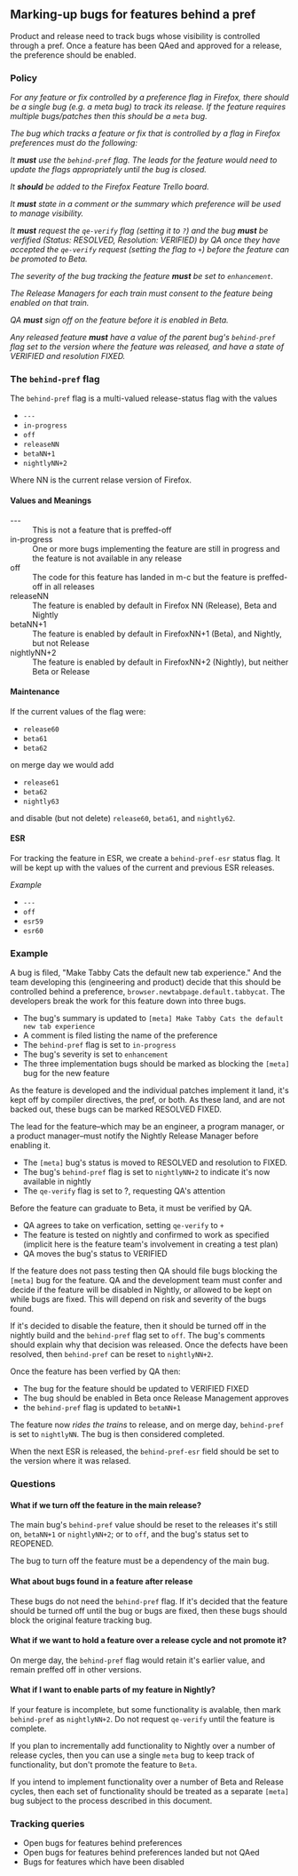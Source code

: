 ## Marking-up bugs for features behind a pref

Product and release need to track bugs whose visibility is controlled through a pref. Once a feature has been QAed and approved for a release, the preference should be enabled. 

### Policy

_For any feature or fix controlled by a preference flag in Firefox, there should be a single bug (e.g. a meta bug) to track its release. If the feature requires multiple bugs/patches then this should be a `meta` bug._

_The bug which tracks a feature or fix that is controlled by a flag in Firefox preferences must do the following:_

_It **must** use the `behind-pref` flag. The leads for the feature would need to update the flags appropriately until the bug is closed._

_It **should** be added to the Firefox Feature Trello board._

_It **must** state in a comment or the summary which preference will be used to manage visibility._

_It **must** request the `qe-verify` flag (setting it to `?`) and the bug **must** be verfified (Status: RESOLVED, Resolution: VERIFIED) by QA once they have accepted the `qe-verify` request (setting the flag to `+`) before the feature can be promoted to Beta._

_The severity of the bug tracking the feature **must** be set to `enhancement`._

_The Release Managers for each train must consent to the feature being enabled on that train._

_QA **must** sign off on the feature before it is enabled in Beta._

_Any released feature **must** have a value of the parent bug's `behind-pref` flag set to the version where the feature was released, and have a state of VERIFIED and resolution FIXED._

### The `behind-pref` flag

The `behind-pref` flag is a multi-valued release-status flag with the values

- `---`
- `in-progress`
- `off`
- `releaseNN`
- `betaNN+1`
- `nightlyNN+2`

Where NN is the current relase version of Firefox. 

#### Values and Meanings

<dl>
  <dt>---</dt>
  <dd>This is not a feature that is preffed-off</dd>
  <dt>in-progress</dt>
  <dd>One or more bugs implementing the feature are still in progress and the feature is not available in any release</dd>
  <dt>off</dt>
  <dd>The code for this feature has landed in m-c but the feature is preffed-off in all releases</dd>
  <dt>releaseNN</dt>
  <dd>The feature is enabled by default in Firefox NN (Release), Beta and Nightly</dd>
  <dt>betaNN+1</dt>
  <dd>The feature is enabled by default in FirefoxNN+1 (Beta), and Nightly, but not Release</dd>
  <dt>nightlyNN+2</dt>
  <dd>The feature is enabled by default in FirefoxNN+2 (Nightly), but neither Beta or Release</dd>
</dl>

#### Maintenance 

If the current values of the flag were:

- `release60`
- `beta61`
- `beta62`

on merge day we would add

- `release61`
- `beta62`
- `nightly63`

and disable (but not delete) `release60`, `beta61`, and `nightly62`.

#### ESR

For tracking the feature in ESR, we create a `behind-pref-esr` status flag. It will be kept up with the values of the current and previous ESR releases. 

_Example_

- `---`
- `off`
- `esr59`
- `esr60`

### Example

A bug is filed, "Make Tabby Cats the default new tab experience." And the team developing this (engineering and product) decide that this should be controlled behind a preference, `browser.newtabpage.default.tabbycat`. The developers break the work for this feature down into three bugs.

- The bug's summary is updated to `[meta] Make Tabby Cats the default new tab experience`
- A comment is filed listing the name of the preference
- The `behind-pref` flag is set to `in-progress`
- The bug's severity is set to `enhancement`
- The three implementation bugs should be marked as blocking the `[meta]` bug for the new feature

As the feature is developed and the individual patches implement it land, it's kept off by compiler directives, the pref, or both. As these land, and are not backed out, these bugs can be marked RESOLVED FIXED.

The lead for the feature–which may be an engineer, a program manager, or a product manager–must notify the Nightly Release Manager before enabling it.

- The `[meta]` bug's status is moved to RESOLVED and resolution to FIXED.
- The bug's `behind-pref` flag is set to `nightlyNN+2` to indicate it's now available in nightly
- The `qe-verify` flag is set to ?, requesting QA's attention

Before the feature can graduate to Beta, it must be verified by QA. 

- QA agrees to take on verfication, setting `qe-verify` to `+`
- The feature is tested on nightly and confirmed to work as specified (implicit here is the feature team's involvement in creating a test plan)
- QA moves the bug's status to VERIFIED

If the feature does not pass testing then QA should file bugs blocking the `[meta]` bug for the feature. QA and the development team must confer and decide if the feature will be disabled in Nightly, or allowed to be kept on while bugs are fixed. This will depend on risk and severity of the bugs found. 

If it's decided to disable the feature, then it should be turned off in the nightly build and the `behind-pref` flag set to `off`. The bug's comments should explain why that decision was released. Once the defects have been resolved, then `behind-pref` can be reset to `nightlyNN+2`.

Once the feature has been verfied by QA then:

- The bug for the feature should be updated to VERIFIED FIXED
- The bug should be enabled in Beta once Release Management approves
- the `behind-pref` flag is updated to `betaNN+1` 

The feature now *rides the trains* to release, and on merge day, `behind-pref` is set to `nightlyNN`. The bug is then considered completed. 

When the next ESR is released, the `behind-pref-esr` field should be set to the version where it was relased. 

### Questions 

#### What if we turn off the feature in the main release?

The main bug's `behind-pref` value should be reset to the releases it's still on, `betaNN+1` or `nightlyNN+2`; or to `off`, and the bug's status set to REOPENED.

The bug to turn off the feature must be a dependency of the main bug.

#### What about bugs found in a feature after release

These bugs do not need the `behind-pref` flag. If it's decided that the feature should be turned off until the bug or bugs are fixed, then these bugs should block the original feature tracking bug.

#### What if we want to hold a feature over a release cycle and not promote it?

On merge day, the `behind-pref` flag would retain it's earlier value, and remain preffed off in other versions.

#### What if I want to enable parts of my feature in Nightly?

If your feature is incomplete, but some functionality is avalable, then mark `behind-pref` as `nightlyNN+2`. Do not request `qe-verify` until the feature is complete.

If you plan to incrementally add functionality to Nightly over a number of release cycles, then you can use a single `meta` bug to keep track of functionality, but don't promote the feature to `Beta`.

If you intend to implement functionality over a number of Beta and Release cycles, then each set of functionality should be treated as a separate `[meta]` bug subject to the process described in this document.

### Tracking queries

- Open bugs for features behind preferences
- Open bugs for features behind preferences landed but not QAed
- Bugs for features which have been disabled 
